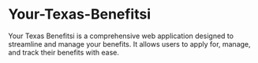 # Your-Texas-Benefitsi
Your Texas Benefitsi is a comprehensive web application designed to streamline and manage your benefits. It allows users to apply for, manage, and track their benefits with ease. 
